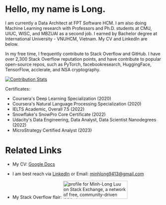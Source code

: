 # Hello, my name is Long.
I am currently a Data Architect at FPT Software HCM. I am also doing Machine Learning research with Professors and Ph.D. students at CMU, UIUC, WISC, and MBZUAI as a second job. I earned by Bachelor degree at International University - VNUHCM, Vietnam. My CV and LinkedIn are below.

In my free time, I frequently contribute to Stack Overflow and GitHub. I have over 2,300 Stack Overflow reputation points, and have contribute to popular open-source repos, such as PyTorch, facebookresearch, HuggingFace, TensorFlow, acclerate, and NSA cryptography.

[![Contribution Stats](https://github-contribution-stats.vercel.app/api/?username=minhlong94)](https://github.com/minhlong94)

Certificates:
- Coursera's Deep Learning Specialization (2020)
- Coursera's Natural Language Processing Specialization (2020)
- IELTS Academic, Overall 7.5 (2022)
- Snowflake's SnowPro Core Certificate (2022)
- Udacity's Data Engineering, Data Analyst, Data Scientist Nanodegrees (2022)
- MicroStrategy Certified Analyst (2023)

# Related Links

- My CV: [Google Docs](https://docs.google.com/document/d/1NBvMsWc0g80BqiL3yFJuB1mw9iaalSZ7Rjdk6yyuuZk/edit?usp=sharing)

- I am best reach via [LinkedIn](https://www.linkedin.com/in/minhlong94/) or Email: minhlong9413@gmail.com

- My Stack Overflow flair: <a href="https://stackexchange.com/users/15573539"><img src="https://stackexchange.com/users/flair/15573539.png" width="208" height="58" alt="profile for Minh-Long Luu on Stack Exchange, a network of free, community-driven Q&amp;A sites" title="profile for Minh-Long Luu on Stack Exchange, a network of free, community-driven Q&amp;A sites"></a>
